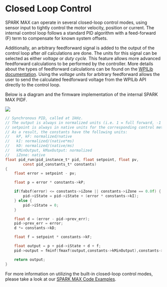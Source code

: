# Closed Loop Control

SPARK MAX can operate in several closed-loop control modes, using sensor input to tightly control the motor velocity, position or current. The internal control loop follows a standard PID algorithm with a feed-forward \(F\) term to compensate for known system offsets.

Additionally, an arbitrary feedforward signal is added to the output of the control loop after _all_ calculations are done. The units for this signal can be selected as either _voltage_ or _duty cycle._ This feature allows more advanced feedforward calculations to be performed by the controller. More details about the types of feedforward calculations can be found on the [WPILib documentation](https://docs.wpilib.org/en/stable/docs/software/advanced-control/controllers/feedforward.html). Using the _voltage_ units for arbitrary feedforward allows the user to send the calculated feedforward voltage from the WPILib API directly to the control loop.

Below is a diagram and the firmware implementation of the internal SPARK MAX PIDF.

![](https://cdn11.bigcommerce.com/s-t3eo8vwp22/product_images/uploaded_images/pidfdiagram2.png)

```c
// Synchronous PID, called at 1kHz.
// The output is always in normalized units (i.e. 1 = full forward, -1 = full reverse).
// setpoint is always in native units for the corresponding control method (e.g. rotations, RPM, Amps, Volts).
// As a result, the constants have the following units:
//   kP, kF: normalized/native
//   kI: normalized/(native*ms)
//   kD: normalized/(native/ms)
//   kMinOutput, kMaxOutput: normalized
//   iZone: native
float pid_run(pid_instance_t* pid, float setpoint, float pv,
        const pid_constants_t* constants)
{
    float error = setpoint - pv;

    float p = error * constants->kP;

    if(fabsf(error) <= constants->iZone || constants->iZone == 0.0f) {
        pid->iState = pid->iState + (error * constants->kI);
    } else {
        pid->iState = 0;
    }

    float d = (error - pid->prev_err);
    pid->prev_err = error;
    d *= constants->kD;

    float f = setpoint * constants->kF;

    float output = p + pid->iState + d + f;
    pid->output = fminf(fmaxf(output,constants->kMinOutput),constants->kMaxOutput);

    return output;
}
```

For more information on utilizing the built-in closed-loop control modes, please take a look at our [SPARK MAX Code Examples](../software-resources/spark-max-code-examples.md).


